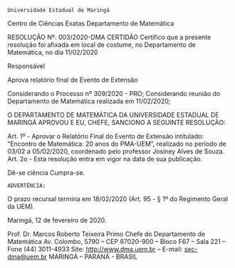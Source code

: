 	

	Universidade Estadual de Maringá
Centro de Ciências Exatas
Departamento de Matemática
	




RESOLUÇÃO Nº. 003/2020-DMA
	CERTIDÃO
Certifico que a presente resolução foi afixada em local de costume, no Departamento de Matemática, no dia 11/02/2020


Responsável





Aprova relatório final de
Evento de Extensão




Considerando o Processo nº 309/2020 - PRO;
Considerando reunião do Departamento de Matemática realizada em 11/02/2020;

O DEPARTAMENTO DE MATEMÁTICA DA UNIVERSIDADE ESTADUAL DE MARINGÁ APROVOU E EU, CHEFE, SANCIONO A SEGUINTE RESOLUÇÃO:

Art. 1º - Aprovar o Relatório Final do Evento de Extensão intitulado: “Encontro de Matemática: 20 anos do PMA-UEM”, realizado no período de 03/02 a 05/02/2020, coordenado pelo professor Josiney Alves de Souza.
Art. 2o - Esta resolução entra em vigor na data de sua publicação.

Dê-se ciência
Cumpra-se.

	ADVERTÊNCIA:
O prazo recursal termina em 18/02/2020 (Art. 95 - § 1º do Regimento Geral da UEM).



						
Maringá, 12 de fevereiro de 2020.




Prof. Dr. Marcos Roberto Teixeira Primo
 Chefe do Departamento de Matemática
Av. Colombo, 5790 – CEP 87020-900 – Bloco F67 – Sala 221 – Fone (44) 3011-4933
Site: http://www.dma.uem.br – E-mail: sec-dma@uem.br
MARINGÁ – PARANÁ - BRASIL
